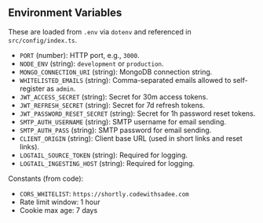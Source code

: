## Environment Variables

These are loaded from `.env` via `dotenv` and referenced in `src/config/index.ts`.

- `PORT` (number): HTTP port, e.g., `3000`.
- `NODE_ENV` (string): `development` or `production`.
- `MONGO_CONNECTION_URI` (string): MongoDB connection string.
- `WHITELISTED_EMAILS` (string): Comma-separated emails allowed to self-register as `admin`.
- `JWT_ACCESS_SECRET` (string): Secret for 30m access tokens.
- `JWT_REFRESH_SECRET` (string): Secret for 7d refresh tokens.
- `JWT_PASSWORD_RESET_SECRET` (string): Secret for 1h password reset tokens.
- `SMTP_AUTH_USERNAME` (string): SMTP username for email sending.
- `SMTP_AUTH_PASS` (string): SMTP password for email sending.
- `CLIENT_ORIGIN` (string): Client base URL (used in short links and reset links).
- `LOGTAIL_SOURCE_TOKEN` (string): Required for logging.
- `LOGTAIL_INGESTING_HOST` (string): Required for logging.

Constants (from code):

- `CORS_WHITELIST`: `https://shortly.codewithsadee.com`
- Rate limit window: 1 hour
- Cookie max age: 7 days
